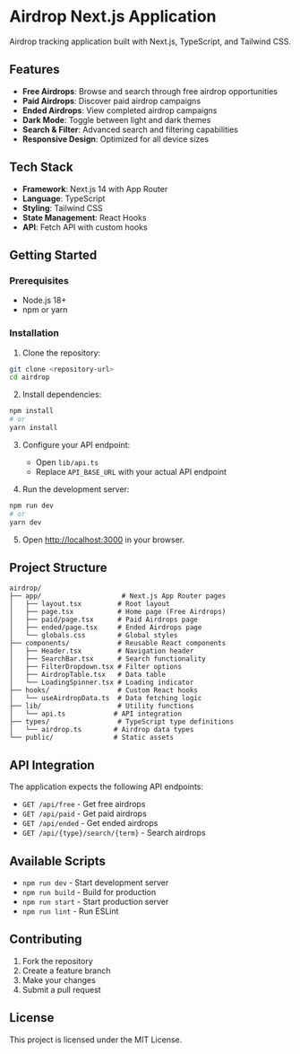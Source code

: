# Airdrop Next.js Application

Airdrop tracking application built with Next.js, TypeScript, and Tailwind CSS.

## Features

- **Free Airdrops**: Browse and search through free airdrop opportunities
- **Paid Airdrops**: Discover paid airdrop campaigns
- **Ended Airdrops**: View completed airdrop campaigns
- **Dark Mode**: Toggle between light and dark themes
- **Search & Filter**: Advanced search and filtering capabilities
- **Responsive Design**: Optimized for all device sizes

## Tech Stack

- **Framework**: Next.js 14 with App Router
- **Language**: TypeScript
- **Styling**: Tailwind CSS
- **State Management**: React Hooks
- **API**: Fetch API with custom hooks

## Getting Started

### Prerequisites

- Node.js 18+ 
- npm or yarn

### Installation

1. Clone the repository:
```bash
git clone <repository-url>
cd airdrop
```

2. Install dependencies:
```bash
npm install
# or
yarn install
```

3. Configure your API endpoint:
   - Open `lib/api.ts`
   - Replace `API_BASE_URL` with your actual API endpoint

4. Run the development server:
```bash
npm run dev
# or
yarn dev
```

5. Open [http://localhost:3000](http://localhost:3000) in your browser.

## Project Structure

```
airdrop/
├── app/                    # Next.js App Router pages
│   ├── layout.tsx         # Root layout
│   ├── page.tsx           # Home page (Free Airdrops)
│   ├── paid/page.tsx      # Paid Airdrops page
│   ├── ended/page.tsx     # Ended Airdrops page
│   └── globals.css        # Global styles
├── components/            # Reusable React components
│   ├── Header.tsx         # Navigation header
│   ├── SearchBar.tsx      # Search functionality
│   ├── FilterDropdown.tsx # Filter options
│   ├── AirdropTable.tsx   # Data table
│   └── LoadingSpinner.tsx # Loading indicator
├── hooks/                 # Custom React hooks
│   └── useAirdropData.ts  # Data fetching logic
├── lib/                   # Utility functions
│   └── api.ts            # API integration
├── types/                 # TypeScript type definitions
│   └── airdrop.ts        # Airdrop data types
└── public/               # Static assets
```

## API Integration

The application expects the following API endpoints:

- `GET /api/free` - Get free airdrops
- `GET /api/paid` - Get paid airdrops  
- `GET /api/ended` - Get ended airdrops
- `GET /api/{type}/search/{term}` - Search airdrops

## Available Scripts

- `npm run dev` - Start development server
- `npm run build` - Build for production
- `npm run start` - Start production server
- `npm run lint` - Run ESLint

## Contributing

1. Fork the repository
2. Create a feature branch
3. Make your changes
4. Submit a pull request

## License

This project is licensed under the MIT License.